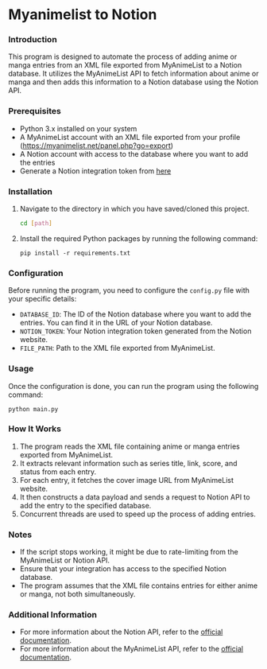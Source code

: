 # Myanimelist to Notion

### Introduction
This program is designed to automate the process of adding anime or manga entries from an XML file exported from MyAnimeList to a Notion database. It utilizes the MyAnimeList API to fetch information about anime or manga and then adds this information to a Notion database using the Notion API.

### Prerequisites
- Python 3.x installed on your system
- A MyAnimeList account with an XML file exported from your profile (https://myanimelist.net/panel.php?go=export)
- A Notion account with access to the database where you want to add the entries
- Generate a Notion integration token from [here](https://www.notion.so/my-integrations)

### Installation
1. Navigate to the directory in which you have saved/cloned this project.
   ```bash
   cd [path]
   ```
2. Install the required Python packages by running the following command:
   ```
   pip install -r requirements.txt
   ```

### Configuration
Before running the program, you need to configure the `config.py` file with your specific details:
- `DATABASE_ID`: The ID of the Notion database where you want to add the entries. You can find it in the URL of your Notion database.
- `NOTION_TOKEN`: Your Notion integration token generated from the Notion website.
- `FILE_PATH`: Path to the XML file exported from MyAnimeList.

### Usage
Once the configuration is done, you can run the program using the following command:
```
python main.py
```

### How It Works
1. The program reads the XML file containing anime or manga entries exported from MyAnimeList.
2. It extracts relevant information such as series title, link, score, and status from each entry.
3. For each entry, it fetches the cover image URL from MyAnimeList website.
4. It then constructs a data payload and sends a request to Notion API to add the entry to the specified database.
5. Concurrent threads are used to speed up the process of adding entries.

### Notes
- If the script stops working, it might be due to rate-limiting from the MyAnimeList or Notion API.
- Ensure that your integration has access to the specified Notion database.
- The program assumes that the XML file contains entries for either anime or manga, not both simultaneously.

### Additional Information
- For more information about the Notion API, refer to the [official documentation](https://developers.notion.com/).
- For more information about the MyAnimeList API, refer to the [official documentation](https://myanimelist.net/apiconfig/references/api/v2).

